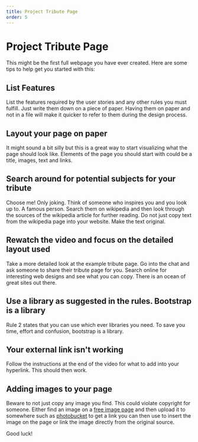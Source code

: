 ```yaml
---
title: Project Tribute Page
order: 5
---
```

# Project Tribute Page

This might be the first full webpage you have ever created. Here are some tips to help get you started with this:

## List Features

List the features required by the user stories and any other rules you must fulfill. Just write them down on a piece of paper. Having them on paper and not in a file will make it quicker to refer to them during the design process.

## Layout your page on paper

It might sound a bit silly but this is a great way to start visualizing what the page should look like. Elements of the page you should start with could be a title, images, text and links.

## Search around for potential subjects for your tribute

Choose me! Only joking. Think of someone who inspires you and you look up to. A famous person. Search them on wikipedia and then look through the sources of the wikipedia article for further reading. Do not just copy text from the wikipedia page into your website. Make the text original.

## Rewatch the video and focus on the detailed layout used

Take a more detailed look at the example tribute page. Go into the chat and ask someone to share their tribute page for you. Search online for interesting web designs and see what you can copy. There is an ocean of great sites out there.

## Use a library as suggested in the rules. Bootstrap is a library

Rule 2 states that you can use which ever libraries you need. To save you time, effort and confusion, bootstrap is a library.

## Your external link isn't working

Follow the instructions at the end of the video for what to add into your hyperlink. This should then work.

## Adding images to your page

Beware to not just copy any image you find. This could violate copyright for someone. Either find an image on a [free image page](http://www.freeimages.com) and then upload it to somewhere such as [photobucket](http://www.photobucket.com) to get a link you can then use to insert the image on the page or link the image directly from the original source.

Good luck!
